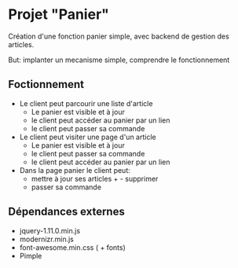 
Projet "Panier"
===============
Création d'une fonction panier simple, avec backend de gestion des articles.

But: implanter un mecanisme simple, comprendre le fonctionnement

## Foctionnement
- Le client peut parcourir une liste d'article
  * Le panier est visible et à jour
  * le client peut accéder au panier par un lien
  * le client peut passer sa commande
- Le client peut visiter une page d'un article
  * Le panier est visible et à jour
  * le client peut passer sa commande
  * le client peut accéder au panier par un lien
- Dans la page panier le client peut:
  * mettre à jour ses articles + - supprimer
  * passer sa commande

## Dépendances externes
- jquery-1.11.0.min.js
- modernizr.min.js
- font-awesome.min.css ( + fonts)
- Pimple
